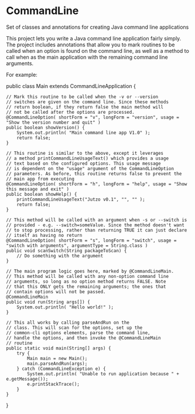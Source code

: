 # CommandLine
Set of classes and annotations for creating Java command line applications

This project lets you write a Java command line application fairly simply. The project includes annotations that
allow you to mark routines to be called when an option is found on the command line, as well as a method to call
when as the main application with the remaining command line arguments.

For example:



public class Main extends CommandLineApplication {

    // Mark this routine to be called when the -v or --version
    // switches are given on the command line. Since these methods
    // return boolean, if they return false the main method will 
    // not be called after the options are processed.
    @CommandLineOption( shortForm = "v", longForm = "version", usage = "Show the version number and quit" )
    public boolean showVersion() {
        System.out.println( "Main command line app V1.0" );
        return false;
    }

    // This routine is similar to the above, except it leverages
    // a method printCommandLineUsageText() which provides a usage
    // text based on the configured options. This usage message
    // is dependent on the "usage" argument of the CommandLineOption
    // parameters. As before, this routine returns false to prevent the 
    // main app from executing
    @CommandLineOption( shortForm = "h", longForm = "help", usage = "Show this message and exit" )
    public boolean showHelp() {
        printCommandLineUsageText("Jutzo v0.1", "", "" );
        return false;
    }

    // This method will be called with an argument when -s or --switch is 
    // provided - e.g. --switch=someValue. Since the method doesn't want
    // to stop processing, rather than returning TRUE it can just declare
    // itself as having no return
    @CommandLineOption( shortForm = "s", longForm = "switch", usage = "switch with arguments", argumentType = String.class )
    public void scanSwitch(String packageToScan) {
        // Do something with the argument
    }

    // The main program logic goes here, marked by @CommandLineMain.
    // This method will be called with any non-option command line
    // arguments, so long as no option method returns FALSE. Note 
    // that this ONLY gets the remaining arguments; the ones that
    // contain options will not be passed.
    @CommandLineMain
    public void run(String args[]) {
        System.out.println( "Hello world!" );
    }

    // This all works by calling parseAndRun on the 
    // class. This will scan for the options, set up the
    // common-cli options elements, parse the command line,
    // handle the options, and then invoke the @CommandLineMain
    // routine 
    public static void main(String[] args) {
        try {
            Main main = new Main();
            main.parseAndRun(args);
        } catch (CommandLineException e) {
            System.out.println( "Unable to run application because " + e.getMessage());
            e.printStackTrace();
        }
    }
}
